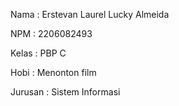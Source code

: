 Nama    : Erstevan Laurel Lucky Almeida

NPM     : 2206082493

Kelas   : PBP C

Hobi    : Menonton film

Jurusan : Sistem Informasi